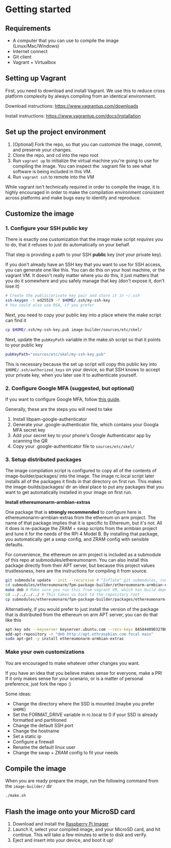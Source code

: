 # Getting started

## Requirements

- A computer that you can use to compile the image (Linux/Mac/Windows)
- Internet connect
- Git client
- Vagrant + Virtualbox

## Setting up Vagrant

First, you need to download and install Vagrant.
We use this to reduce cross platform complexity by always compiling from an identical environment.

Download instructions: https://www.vagrantup.com/downloads

Install instructions: https://www.vagrantup.com/docs/installation

## Set up the project environment

1. [Optional] Fork the repo, so that you can customize the image, commit, and preserve your changes.
2. Clone the repo, and cd into the repo root
3. Run ```vagrant up``` to initialize the virtual machine you're going to use for compiling the image. You can inspect the .vagrant file to see what software is being included in this VM.
4. Run ```vagrant ssh``` to remote into the VM

While vagrant isn't technically required in order to compile the image, it is highly encouraged in order to make the compilation environment consistent across platforms and make bugs easy to identify and reproduce. 

## Customize the image

### 1. Configure your SSH public key
There is exactly one customization that the image make script *requires* you to do, that it refuses to just do automatically on your behalf.

That step is providing a path to your SSH **public** key (*not* your private key).

If you don't already have an SSH key that you want to use for SSH access, you can generate one like this. You can do this on your host machine, or the vagrant VM. It doesn't really matter where you do this, it just matters that you do it somewhere and you safely manage that key (don't expose it, don't lose it)

```bash
# Create the public/private key pair and store it in ~/.ssh
ssh-keygen -t ed25519 -f $HOME/.ssh/my-ssh-key 
# You could also use RSA, if you prefer
```
Next, you need to copy your public key into a place where the make script can find it

```bash
cp $HOME/.ssh/my-ssh-key.pub image-builder/sources/etc/skel/
```

Next, update the ```pubKeyPath``` variable in the make.sh script so that it points to your public key

```bash
pubKeyPath="sources/etc/skel/my-ssh-key.pub"
```

This is necessary because the set up script will copy this public key into ```$HOME/.ssh/authorized_keys``` on your device, so that SSH knows to accept your private key, when you later use it to authenticate yourself.

### 2. Configure Google MFA (suggested, but optional)

If you want to configure Google MFA, follow [this guide](google-mfa.md).

Generally, these are the steps you will need to take
1. Install libpam-google-authenticator
2. Generate your .google-authenticator file, which contains your Googla MFA secret key
3. Add your secret key to your phone's Google Authenticator app by scanning the QR
3. Copy your .google-authenticator file to ```sources/etc/skel/```

### 3. Setup distributed packages

The image compilation script is configured to copy all of the contents of image-builder/packages/ into the image.
The image rc.local script later installs all of the packages it finds in that directory on first run. This makes the image-builds/packages/ dir an ideal place to put any packages that you want to get automatically installed in your image on first run.

**Install ethereumonarm-armbian-extras**

One package that is **strongly recommended** to configure here is ethereumonarm-armbian-extras from the ethereum on arm project.
The name of that package implies that it is specific to Ethereum, but it's not. All it does is re-package the ZRAM + swap scripts from the armbian project and tune it for the needs of the RPi 4 Model B. By installing that package, you automatically get a swap config, and ZRAM config with sensible defaults.

For convenience, the ethereum on arm project is included as a submodule of this repo at submodules/ethereumonarm. You can also install this package directly from their APT server, but because this project values trustlessness, here are the instructions for compiling it from source.

```bash
git submodule update --init --recursive # "Inflate" git submodules, run from repo root
cd submodules/ethereumonarm/fpm-package-builder/ethereumonarm-armbian-extras
make deb # Make sure you run this from vagrant VM, which has build dependencies installed
cd ../../../../ # This takes us back to the repository root
cp submodules/ethereumonarm/fpm-package-builder/packages/ethereumonarm-armbian-extras_2.0.0-0_all.deb image-builder/packages
```

Alternatively, if you would prefer to just install the version of the package that is distributed from the ethereum on arm APT server, you can do that like this

```bash
apt-key adv --keyserver keyserver.ubuntu.com --recv-keys 8A584409D327B0A5
add-apt-repository -n "deb http://apt.ethraspbian.com focal main"
sudo apt-get -y install ethereumonarm-armbian-extras 
```

### Make your own customizations

You are encouraged to make whatever other changes you want.

If you have an idea that you believe makes sense for everyone, make a PR! If it only makes sense for your scenario, or is a matter of personal preference, just fork the repo :)

Some ideas:
- Change the directory where the SSD is mounted (maybe you prefer ```$HOME```)
- Set the FORMAT_DRIVE variable in rc.local to 0 if your SSD is already formatted and partitioned
- Change the default SSH port
- Change the hostname
- Set a static ip
- Configure a firewall
- Rename the default linux user
- Change the swap + ZRAM config to fit your needs

## Compile the image

When you are ready prepare the image, run the following command from the ```image-builder/``` dir

```bash
./make.sh
```

## Flash the image onto your MicroSD card

1. Download and install the [Raspberry Pi Imager](https://www.raspberrypi.org/software/)
2. Launch it, select your compiled image, and your MicroSD card, and hit continue. This will take a few minutes to write to disk and verify.
3. Eject and insert into your device, and boot it up!